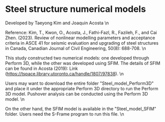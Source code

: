 # Steel structure numerical models

Developed by Taeyong Kim and Joaquin Acosta \n

Reference: Kim, T., Kwon, O., Acosta, J., Fathi-Fazl, R., Fazileh, F., and Cai Zhen. (2023). Review of nonlinear modelling parameters and acceptance criteria in ASCE 41 for seismic evaluation and upgrading of steel structures in Canada, Canadian Journal of Civil Engineering, 50(8): 688-708. \n


This study constructed two numerical models: one developed through Perform 3D, while the other was developed using SFIM. The details of SFIM can be found in Acosta (2019): Link (https://tspace.library.utoronto.ca/handle/1807/97838). \n

Users may want to download the entire folder "Steel_model_Perform3D" and place it under the appropriate Perform 3D directory to run the Perform 3D model. Pushover analysis can be conducted using the Perform 3D model. \n

On the other hand, the SFIM model is available in the "Steel_model_SFIM" folder. Users need the S-Frame program to run this file. \n